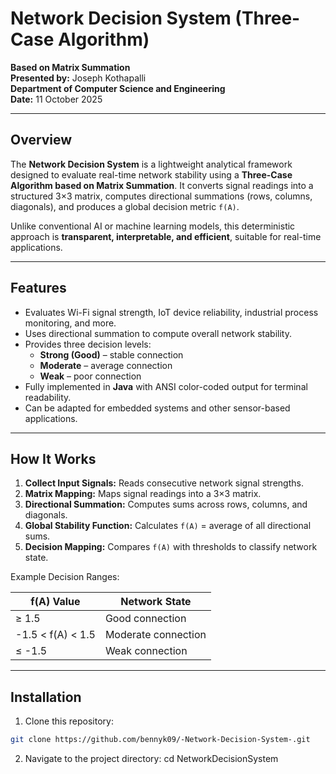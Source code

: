 # Network Decision System (Three-Case Algorithm)

**Based on Matrix Summation**  
**Presented by:** Joseph Kothapalli  
**Department of Computer Science and Engineering**  
**Date:** 11 October 2025  

---

## Overview

The **Network Decision System** is a lightweight analytical framework designed to evaluate real-time network stability using a **Three-Case Algorithm based on Matrix Summation**. It converts signal readings into a structured 3×3 matrix, computes directional summations (rows, columns, diagonals), and produces a global decision metric `f(A)`.

Unlike conventional AI or machine learning models, this deterministic approach is **transparent, interpretable, and efficient**, suitable for real-time applications.

---

## Features

- Evaluates Wi-Fi signal strength, IoT device reliability, industrial process monitoring, and more.  
- Uses directional summation to compute overall network stability.  
- Provides three decision levels:  
  - **Strong (Good)** – stable connection  
  - **Moderate** – average connection  
  - **Weak** – poor connection  
- Fully implemented in **Java** with ANSI color-coded output for terminal readability.  
- Can be adapted for embedded systems and other sensor-based applications.

---

## How It Works

1. **Collect Input Signals:** Reads consecutive network signal strengths.  
2. **Matrix Mapping:** Maps signal readings into a 3×3 matrix.  
3. **Directional Summation:** Computes sums across rows, columns, and diagonals.  
4. **Global Stability Function:** Calculates `f(A)` = average of all directional sums.  
5. **Decision Mapping:** Compares `f(A)` with thresholds to classify network state.

Example Decision Ranges:

| f(A) Value | Network State       |
|------------|-------------------|
| ≥ 1.5      | Good connection    |
| -1.5 < f(A) < 1.5 | Moderate connection |
| ≤ -1.5     | Weak connection    |

---

## Installation 

1. Clone this repository:  
```bash
git clone https://github.com/bennyk09/-Network-Decision-System-.git

```
2. Navigate to the project directory:
cd NetworkDecisionSystem

